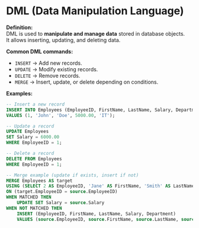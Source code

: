 
# DML (Data Manipulation Language)

**Definition:**  
DML is used to **manipulate and manage data** stored in database objects.  
It allows inserting, updating, and deleting data.

**Common DML commands:**
- `INSERT` → Add new records.  
- `UPDATE` → Modify existing records.  
- `DELETE` → Remove records.  
- `MERGE` → Insert, update, or delete depending on conditions.  

**Examples:**

```sql
-- Insert a new record
INSERT INTO Employees (EmployeeID, FirstName, LastName, Salary, Department)
VALUES (1, 'John', 'Doe', 5000.00, 'IT');

-- Update a record
UPDATE Employees
SET Salary = 6000.00
WHERE EmployeeID = 1;

-- Delete a record
DELETE FROM Employees
WHERE EmployeeID = 1;

-- Merge example (update if exists, insert if not)
MERGE Employees AS target
USING (SELECT 2 AS EmployeeID, 'Jane' AS FirstName, 'Smith' AS LastName, 4500.00 AS Salary, 'HR' AS Department) AS source
ON (target.EmployeeID = source.EmployeeID)
WHEN MATCHED THEN
    UPDATE SET Salary = source.Salary
WHEN NOT MATCHED THEN
    INSERT (EmployeeID, FirstName, LastName, Salary, Department)
    VALUES (source.EmployeeID, source.FirstName, source.LastName, source.Salary, source.Department);
